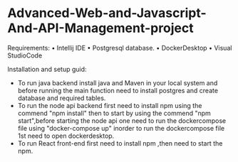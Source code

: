 # Advanced-Web-and-Javascript-And-API-Management-project
Requirements: 
• Intellij IDE 
• Postgresql database.
• DockerDesktop
• Visual StudioCode

Installation and setup guid:

 * To run java backend install java and Maven in your local system and before running the main function need to install postgres and create database and required tables.
 * To run the node api backend first need to install npm using the commend "npm install" then to start by using the commend "npm start",before starting the node api one  need to run the dockercompose file using "docker-compose up" inorder to run the dockercompose file 1st need to open dockerdesktop.
 * To run React front-end first need to install npm ,then need to start the npm.
  
